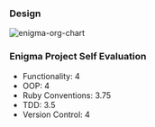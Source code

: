 ### Design
<img src="https://i.ibb.co/Bz7TWk5/Enigma.png" alt="enigma-org-chart">

### Enigma Project Self Evaluation

- Functionality: 4
- OOP: 4
- Ruby Conventions: 3.75
- TDD: 3.5
- Version Control: 4

